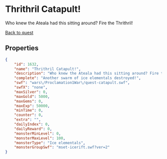 # Thrithril Catapult!

Who knew the Ateala had this sitting around? Fire the Thrithril!

[Back to quest](../quests.md)

## Properties

```json
{
    "id": 1632,
    "name": "Thrithril Catapult!",
    "description": "Who knew the Ateala had this sitting around? Fire the Thrithril!",
    "complete": "Another swarm of ice elementals destroyed!",
    "swf": "wars\/Proclamation1War\/quest-catapult.swf",
    "swfX": "none",
    "maxSilver": 0,
    "maxGold": 5000,
    "maxGems": 0,
    "maxExp": 50000,
    "minTime": 0,
    "counter": 0,
    "extra": "",
    "dailyIndex": 0,
    "dailyReward": 0,
    "monsterMinLevel": 0,
    "monsterMaxLevel": 100,
    "monsterType": "Ice elementals",
    "monsterGroupSwf": "mset-icerift.swf?ver=2"
}
```

